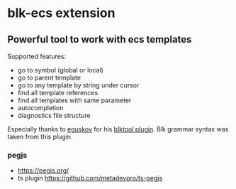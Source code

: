 # blk-ecs extension

## Powerful tool to work with ecs templates

Supported features:
- go to symbol (global or local)
- go to parent template
- go to any template by string under cursor
- find all template references
- find all templates with same parameter
- autocompletion
- diagnostics file structure


Especially thanks to [eguskov](https://github.com/eguskov) for his [blktool plugin](https://github.com/eguskov/blktool). Blk grammar syntax was taken from this plugin.

### pegjs

- https://pegjs.org/
- ts plugin https://github.com/metadevpro/ts-pegjs

